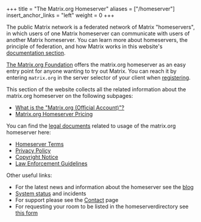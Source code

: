 +++
title = "The Matrix.org Homeserver"
aliases = ["/homeserver"]
insert_anchor_links = "left"
weight = 0
+++

The public Matrix network is a federated network of Matrix "homeservers", in which users of one Matrix homeserver can communicate with users of another Matrix homeserver.
You can learn more about homeservers, the principle of federation, and how Matrix works in this website's [documentation section](@/docs/matrix-concepts/elements-of-matrix/_index.md).

[The Matrix.org Foundation](@/foundation/about/index.md) offers the matrix.org homeserver as an easy entry point for anyone wanting to try out Matrix.
You can reach it by entering `matrix.org` in the server selector of your client when [registering](@/docs/chat_basics/matrix-for-im/_index.md#creating-a-matrix-account).

This section of the website collects all the related information about the matrix.org homeserver on the following subpages:

- [What is the "Matrix.org (Official Account)"?](@/homeserver/official.md)
- [Matrix.org Homeserver Pricing](@/homeserver/pricing.md)

You can find the [legal documents](@/legal/_index.md) related to usage of the matrix.org homeserver here:

- [Homeserver Terms](@/legal/terms-and-conditions.md)
- [Privacy Policy](@/legal/privacy-notice.md)
- [Copyright Notice](@/legal/copyright-notice.md)
- [Law Enforcement Guidelines](@/legal/law-enforcement-guidelines.md)

Other useful links:

- For the latest news and information about the homeserver see the [blog](/category/matrix-org-homeserver)
- [System status](https://status.matrix.org) and incidents
- For support please see the [Contact](@/contact.md) page
- For requesting your room to be listed in the homeserverdirectory see [this form](https://cryptpad.fr/form/#/2/form/view/BIhKmupHthnfRK9e7rdJnG0ilU2k0dJtazvIMlfNCds/)
